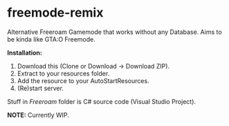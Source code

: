 # freemode-remix
Alternative Freeroam Gamemode that works without any Database. Aims to be kinda like GTA:O Freemode.

**Installation:**
1. Download this (Clone or Download -> Download ZIP).
2. Extract to your resources folder.
3. Add the resource to your AutoStartResources.
4. (Re)start server.

Stuff in *Freeroam* folder is C# source code (Visual Studio Project).

**NOTE:** Currently WIP.
